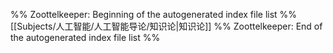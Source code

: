 %% Zoottelkeeper: Beginning of the autogenerated index file list  %%
 [[Subjects/人工智能/人工智能导论/知识论|知识论]]
%% Zoottelkeeper: End of the autogenerated index file list  %%
